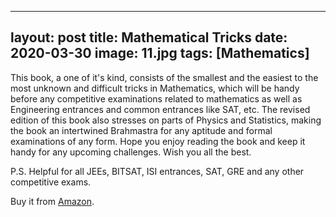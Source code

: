  ---
  layout: post
  title: Mathematical Tricks
  date: 2020-03-30
  image: 11.jpg
  tags: [Mathematics]
  ---

This book, a one of it's kind, consists of the smallest and the easiest to the most unknown and difficult tricks in Mathematics, which will be handy before any competitive examinations related to mathematics as well as Engineering entrances and common entrances like SAT, etc.
The revised edition of this book also stresses on parts of Physics and Statistics, making the book an intertwined Brahmastra for any aptitude and formal examinations of any form.
Hope you enjoy reading the book and keep it handy for any upcoming challenges. Wish you all the best.

P.S. Helpful for all JEEs, BITSAT, ISI entrances, SAT, GRE and any other competitive exams.

Buy it from [Amazon](https://www.amazon.in/Mathematical-Tricks-Competitive-Examinations-Statistics-ebook/dp/B07WT5LQSP).

